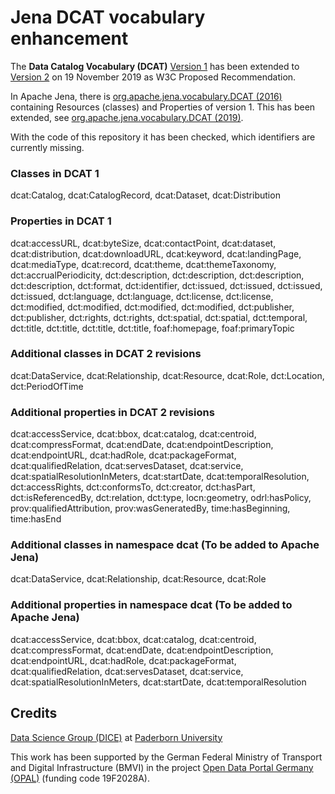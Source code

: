 # Jena DCAT vocabulary enhancement

The **Data Catalog Vocabulary (DCAT)**
[Version 1](https://www.w3.org/TR/2014/REC-vocab-dcat-20140116/)
has been extended to
[Version 2](https://www.w3.org/TR/2019/PR-vocab-dcat-2-20191119/)
on 19 November 2019 as W3C Proposed Recommendation.

In Apache Jena, there is
[org.apache.jena.vocabulary.DCAT (2016)](https://github.com/apache/jena/blob/d11b5c8ea739068abd1ab53fc1360e536d6ea471/jena-core/src/main/java/org/apache/jena/vocabulary/DCAT.java)
containing Resources (classes) and Properties of version 1.
This has been extended, see [org.apache.jena.vocabulary.DCAT (2019)](https://github.com/apache/jena/blob/596e50b1fc88fb7bdd9ee589abba36d46526eab3/jena-core/src/main/java/org/apache/jena/vocabulary/DCAT.java).

With the code of this repository it has been checked, which identifiers are currently missing.

### Classes in DCAT 1

dcat:Catalog, dcat:CatalogRecord, dcat:Dataset, dcat:Distribution

### Properties in DCAT 1

dcat:accessURL, dcat:byteSize, dcat:contactPoint, dcat:dataset, dcat:distribution, dcat:downloadURL, dcat:keyword, dcat:landingPage, dcat:mediaType, dcat:record, dcat:theme, dcat:themeTaxonomy, dct:accrualPeriodicity, dct:description, dct:description, dct:description, dct:description, dct:format, dct:identifier, dct:issued, dct:issued, dct:issued, dct:issued, dct:language, dct:language, dct:license, dct:license, dct:modified, dct:modified, dct:modified, dct:modified, dct:publisher, dct:publisher, dct:rights, dct:rights, dct:spatial, dct:spatial, dct:temporal, dct:title, dct:title, dct:title, dct:title, foaf:homepage, foaf:primaryTopic

### Additional classes in DCAT 2 revisions

dcat:DataService, dcat:Relationship, dcat:Resource, dcat:Role, dct:Location, dct:PeriodOfTime

### Additional properties in DCAT 2 revisions

dcat:accessService, dcat:bbox, dcat:catalog, dcat:centroid, dcat:compressFormat, dcat:endDate, dcat:endpointDescription, dcat:endpointURL, dcat:hadRole, dcat:packageFormat, dcat:qualifiedRelation, dcat:servesDataset, dcat:service, dcat:spatialResolutionInMeters, dcat:startDate, dcat:temporalResolution, dct:accessRights, dct:conformsTo, dct:creator, dct:hasPart, dct:isReferencedBy, dct:relation, dct:type, locn:geometry, odrl:hasPolicy, prov:qualifiedAttribution, prov:wasGeneratedBy, time:hasBeginning, time:hasEnd

### Additional classes in namespace dcat (To be added to Apache Jena)

dcat:DataService, dcat:Relationship, dcat:Resource, dcat:Role

### Additional properties in namespace dcat (To be added to Apache Jena)

dcat:accessService, dcat:bbox, dcat:catalog, dcat:centroid, dcat:compressFormat, dcat:endDate, dcat:endpointDescription, dcat:endpointURL, dcat:hadRole, dcat:packageFormat, dcat:qualifiedRelation, dcat:servesDataset, dcat:service, dcat:spatialResolutionInMeters, dcat:startDate, dcat:temporalResolution

## Credits

[Data Science Group (DICE)](https://dice-research.org/) at [Paderborn University](https://www.uni-paderborn.de/)

This work has been supported by the German Federal Ministry of Transport and Digital Infrastructure (BMVI) in the project [Open Data Portal Germany (OPAL)](http://projekt-opal.de/) (funding code 19F2028A).
